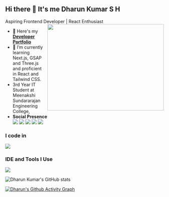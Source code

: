 ## Hi there 👋 It's me Dharun Kumar S H

Aspiring Frontend Developer | React Enthusiast
<img align="right" width="370" height="275" src="https://i.pinimg.com/originals/47/f0/34/47f0342cec72b800463bf003eac1257e.gif">
- 🔭 Here's my **[Developer Portfolio](https://dharunkumar.web.app/)**                                                 
- 🌱 I’m currently learning Next.js, GSAP and Three.js and proficient in React and Tailwind CSS.
- 3rd Year IT Student at Meenakshi Sundararajan Engineering College,
- **Social Presence**
<br /> [<img src="https://skillicons.dev/icons?i=twitter" />](https://x.com/DharunSH0302006) [<img src="https://skillicons.dev/icons?i=linkedin" />](https://www.linkedin.com/in/dharun-kumar-sh/)
 [<img src="https://skillicons.dev/icons?i=instagram" />](https://www.instagram.com/iam.dharunkumar/) [<img src="https://skillicons.dev/icons?i=discord" />](https://discordapp.com/users/iam_dharunkumar)
[<img src="https://skillicons.dev/icons?i=gmail" />](mailto:iam.dharunkumarsh@gmail.com)

### I code in
<img src="https://skillicons.dev/icons?i=html,css,js,ts,react,nextjs,bootstrap,c,cpp,java,sass,tailwind,flask,nodejs,materialui,replit,mysql,mongodb,py,supabase" />

### IDE and Tools I Use
<img src="https://skillicons.dev/icons?i=vscode,pycharm,vite,git,anaconda,eclipse,photoshop,androidstudio,github,gcp,gitlab,netlify,vercel,firebase"/>
 

![Dharun Kumar's GitHub stats](https://github-readme-stats.vercel.app/api?username=freebird-prod&theme=dark&show_icons=true&&hide=issues,contribs)

[![Dharun's Github Activity Graph](https://github-readme-activity-graph.vercel.app/graph?username=freebird-prod&bg_color=000000&color=ffffff&line=51f565&point=ffffff&area=true&hide_border=true)](https://github.com/ashutosh00710/github-readme-activity-graph)

